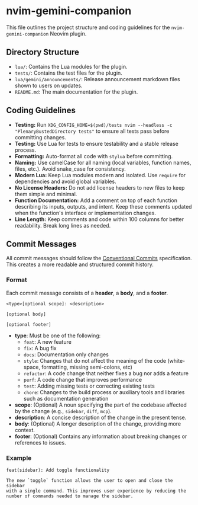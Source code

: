 # nvim-gemini-companion

This file outlines the project structure and coding guidelines for the `nvim-gemini-companion` Neovim plugin.

## Directory Structure

*   `lua/`: Contains the Lua modules for the plugin.
*   `tests/`: Contains the test files for the plugin.
*   `lua/gemini/announcements/`: Release announcement markdown files shown to users on updates.
*   `README.md`: The main documentation for the plugin.

## Coding Guidelines

*   **Testing:** Run `XDG_CONFIG_HOME=$(pwd)/tests nvim --headless -c "PlenaryBustedDirectory tests"` to ensure all tests pass before committing changes.
*   **Testing:** Use Lua for tests to ensure testability and a stable release process.
*   **Formatting:** Auto-format all code with `stylua` before committing.
*   **Naming:** Use camelCase for all naming (local variables, function names, files, etc.). Avoid snake_case for consistency.
*   **Modern Lua:** Keep Lua modules modern and isolated. Use `require` for dependencies and avoid global variables.
*   **No License Headers:** Do not add license headers to new files to keep them simple and minimal.
*   **Function Documentation:** Add a comment on top of each function describing its inputs, outputs, and intent. Keep these comments updated when the function's interface or implementation changes.
*   **Line Length:** Keep comments and code within 100 columns for better readability. Break long lines as needed.

## Commit Messages

All commit messages should follow the [Conventional Commits](https://www.conventionalcommits.org/en/v1.0.0/) specification. This creates a more readable and structured commit history.

### Format

Each commit message consists of a **header**, a **body**, and a **footer**.

```
<type>[optional scope]: <description>

[optional body]

[optional footer]
```

*   **type**: Must be one of the following:
    *   `feat`: A new feature
    *   `fix`: A bug fix
    *   `docs`: Documentation only changes
    *   `style`: Changes that do not affect the meaning of the code (white-space, formatting, missing semi-colons, etc)
    *   `refactor`: A code change that neither fixes a bug nor adds a feature
    *   `perf`: A code change that improves performance
    *   `test`: Adding missing tests or correcting existing tests
    *   `chore`: Changes to the build process or auxiliary tools and libraries such as documentation generation
*   **scope**: (Optional) A noun specifying the part of the codebase affected by the change (e.g., `sidebar`, `diff`, `mcp`).
*   **description**: A concise description of the change in the present tense.
*   **body**: (Optional) A longer description of the change, providing more context.
*   **footer**: (Optional) Contains any information about breaking changes or references to issues.

### Example

```
feat(sidebar): Add toggle functionality

The new `toggle` function allows the user to open and close the sidebar
with a single command. This improves user experience by reducing the
number of commands needed to manage the sidebar.
```